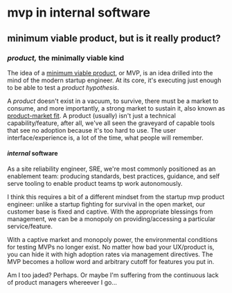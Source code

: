 # mvp in internal software

## minimum viable product, but is it really product?

### _product,_ the minimally viable kind

The idea of a [minimum viable product], or MVP,
is an idea drilled into the mind of the modern startup engineer.
At its core, it's executing just enough to be able to test a _product hypothesis_.

A _product_ doesn't exist in a vacuum,
to survive, there must be a market to consume,
and more importantly, a strong market to sustain it,
also known as [product-market fit].
A product (usually) isn't just a technical capability/feature,
after all, we've all seen the graveyard of capable tools 
that see no adoption because it's too hard to use.
The user interface/experience is, a lot of the time, what people will remember.

#### _internal_ software

As a site reliability engineer, SRE, 
we're most commonly positioned as an enablement team:
producing standards, best practices, guidance, 
and self serve tooling to enable product teams tp work autonomously.

I think this requires a bit of a different mindset from the startup mvp product engineer:
unlike a startup fighting for survival in the open market,
our customer base is fixed and captive.
With the appropriate blessings from management,
we can be a monopoly on providing/accessing a particular service/feature.

With a captive market and monopoly power,
the environmental conditions for testing MVPs no longer exist.
No matter how bad your UX/product is,
you can hide it with high adoption rates via management directives.
The MVP becomes a hollow word and arbitrary cutoff for features you put in.

Am I too jaded?
Perhaps.
Or maybe I'm suffering from the continuous lack of product managers whereever I go...

[minimum viable product]: https://en.wikipedia.org/wiki/Minimum_viable_product
[product-market fit]: https://en.wikipedia.org/wiki/Product/market_fit
